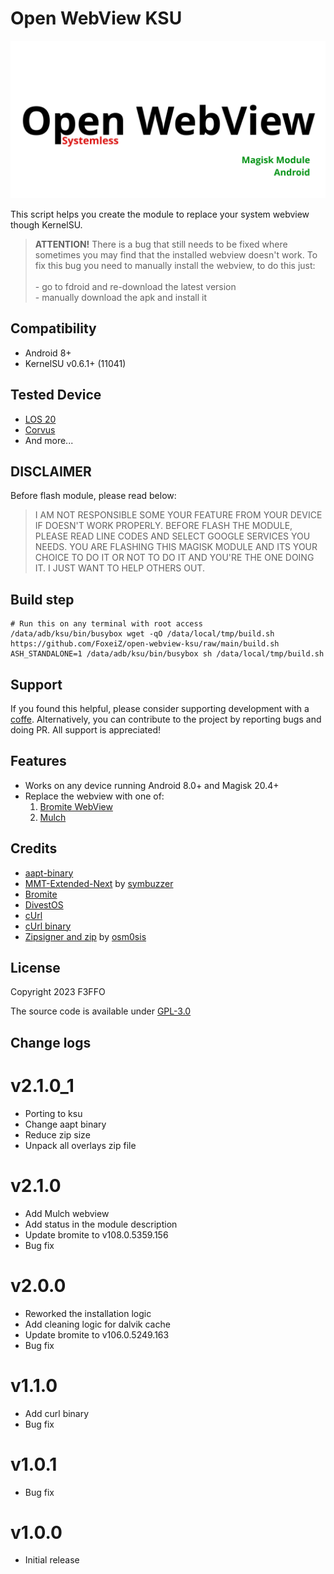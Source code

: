 # Open WebView KSU

![Open WebView](https://raw.githubusercontent.com/FoxeiZ/open-webview-ksu/main/img/logo.png)

This script helps you create the module to replace your system webview though KernelSU.

>**ATTENTION!** There is a bug that still needs to be fixed where sometimes you may find that the installed webview doesn't work. To fix this bug you need to manually install the webview, to do this just:<br/><br/>- go to fdroid and re-download the latest version<br/>- manually download the apk and install it

## Compatibility

- Android 8+
- KernelSU v0.6.1+ (11041)

## Tested Device

- [LOS 20](https://lineageos.org/)
- [Corvus](https://github.com/Corvus-AOSP)
- And more...

## DISCLAIMER

Before flash module, please read below:
>I AM NOT RESPONSIBLE SOME YOUR FEATURE FROM YOUR DEVICE IF DOESN'T WORK PROPERLY. BEFORE FLASH THE MODULE, PLEASE READ LINE CODES AND SELECT GOOGLE SERVICES YOU NEEDS. YOU ARE FLASHING THIS MAGISK MODULE AND ITS YOUR CHOICE TO DO IT OR NOT TO DO IT AND YOU'RE THE ONE DOING IT. I JUST WANT TO HELP OTHERS OUT.

## Build step

```
# Run this on any terminal with root access
/data/adb/ksu/bin/busybox wget -qO /data/local/tmp/build.sh https://github.com/FoxeiZ/open-webview-ksu/raw/main/build.sh
ASH_STANDALONE=1 /data/adb/ksu/bin/busybox sh /data/local/tmp/build.sh
```

## Support

If you found this helpful, please consider supporting development with a [coffe](https://www.paypal.me/f3ff0). Alternatively, you can contribute to the project by reporting bugs and doing PR. All support is appreciated!

## Features

- Works on any device running Android 8.0+ and Magisk 20.4+
- Replace the webview with one of:
    1. [Bromite WebView](https://github.com/bromite/bromite)
    2. [Mulch](https://gitlab.com/divested-mobile/mulch)

## Credits

- [aapt-binary](https://github.com/JonForShort/android-tools)
- [MMT-Extended-Next](https://github.com/symbuzzer/MMT-Extended-Next) by [symbuzzer](https://github.com/symbuzzer)
- [Bromite](https://github.com/bromite/bromite)
- [DivestOS](https://gitlab.com/divested-mobile)
- [cUrl](https://github.com/curl/curl)
- [cUrl binary](https://github.com/F3FFO/compile_zlib_openssl_curl_android)
- [Zipsigner and zip](https://github.com/Magisk-Modules-Repo/zipsigner) by [osm0sis](https://github.com/osm0sis)

## License

Copyright 2023 F3FFO

The source code is available under [GPL-3.0](https://github.com/Magisk-Modules-Alt-Repo/open_fonts/blob/master/LICENSE)

## Change logs

# v2.1.0_1

- Porting to ksu
- Change aapt binary
- Reduce zip size
- Unpack all overlays zip file

# v2.1.0

- Add Mulch webview
- Add status in the module description
- Update bromite to v108.0.5359.156
- Bug fix

# v2.0.0

- Reworked the installation logic
- Add cleaning logic for dalvik cache
- Update bromite to v106.0.5249.163
- Bug fix

# v1.1.0

- Add curl binary
- Bug fix

# v1.0.1

- Bug fix

# v1.0.0

- Initial release
